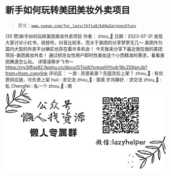 # 新手如何玩转美团美妆外卖项目

> 原文：[`www.yuque.com/for_lazy/thfiu8/bd4w2arnxeo3fuxv`](https://www.yuque.com/for_lazy/thfiu8/bd4w2arnxeo3fuxv)

<ne-h2 id="a4fa2a3e" data-lake-id="a4fa2a3e"><ne-heading-ext><ne-heading-anchor></ne-heading-anchor><ne-heading-fold></ne-heading-fold></ne-heading-ext><ne-heading-content><ne-text id="u219ec334">(35 赞)新手如何玩转美团美妆外卖项目</ne-text></ne-heading-content></ne-h2> <ne-p id="u1db72f72" data-lake-id="u1db72f72"><ne-text id="ub4daaf76">作者： zhou_💭</ne-text></ne-p> <ne-p id="ub05efdcc" data-lake-id="ub05efdcc"><ne-text id="u9196b414">日期：2023-07-31</ne-text></ne-p> <ne-p id="uedf5bd45" data-lake-id="uedf5bd45"><ne-text id="u440d0988">发现大家讨论小红书，视频号，抖音比较多，而关于美团的分享寥寥无几～</ne-text> <ne-text id="ud3c5a02b">美团作为国内大型的外卖平台确实也存在着许多机会！</ne-text></ne-p> <ne-p id="uc2d7e3eb" data-lake-id="uc2d7e3eb"><ne-text id="ueec2fd22">今天我来分享下最近我在做的美团项目-美团美妆外卖！</ne-text></ne-p> <ne-p id="u5b39cb3b" data-lake-id="u5b39cb3b"><ne-text id="u55563f15">通过抓住女性用户即时性美妆这个小而精准的需求，看看美团赛道怎么玩。</ne-text> <ne-text id="u38101343">详情请移步飞书～</ne-text> [<ne-text id="ua3c25d4f">https://vy3iffqs82.feishu.cn/docx/OTsidt7omoxHYtx4r18cZ0XenJb?from=from_copylink</ne-text>](https://vy3iffqs82.feishu.cn/docx/OTsidt7omoxHYtx4r18cZ0XenJb?from=from_copylink)</ne-p> <ne-hole id="u023b1d1e" data-lake-id="u023b1d1e"><ne-card data-card-name="hr" data-card-type="block" id="RX6m3" data-event-boundary="card"><ne-p id="u336a3a1a" data-lake-id="u336a3a1a"><ne-text id="u16c50228">评论区：</ne-text></ne-p> <ne-p id="u95691917" data-lake-id="u95691917"><ne-text id="u702eeb3f">一游 : 货源来源？先囤货后上架？</ne-text> <ne-text id="u3528f54e">zhou_💭 : 有优质供应链，🉑负责上架</ne-text> <ne-text id="u5aefebeb">huii : 求交流</ne-text> <ne-text id="uf7ac00da">zhou_💭 : 滴滴</ne-text> <ne-text id="u1ae99b44">岁月静好. : 求交流</ne-text> <ne-text id="uacc76bb0">zhou_💭 : 私</ne-text> <ne-text id="u9c8ad10a">Chengfei : 私一个</ne-text> <ne-text id="ub3042330">zhou_💭 : 嗯</ne-text></ne-p> <ne-p id="u99119810" data-lake-id="u99119810"><ne-card data-card-name="image" data-card-type="inline" id="usWou" data-event-boundary="card">![](img/894d30a529e7c37bcd3392323c99941c.png)  <ne-hole id="uccfbf2c5" data-lake-id="uccfbf2c5"><ne-card data-card-name="hr" data-card-type="block" id="aeIWy" data-event-boundary="card"></ne-card></ne-hole></ne-card></ne-p></ne-card></ne-hole>